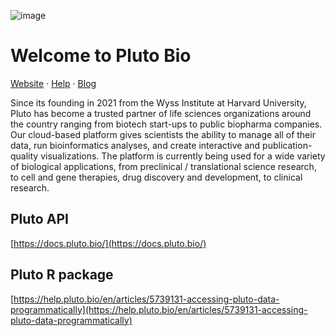 ![image](https://user-images.githubusercontent.com/379438/210283286-ac0102a3-56b2-4e78-8155-ef7d0b10bc4a.png)

# Welcome to Pluto Bio

[Website](https://pluto.bio) · [Help](https://help.pluto.bio) · [Blog](https://pluto.bio/blog)

Since its founding in 2021 from the Wyss Institute at Harvard University, Pluto has become a trusted partner of life sciences organizations around the country ranging from biotech start-ups to public biopharma companies. Our cloud-based platform gives scientists the ability to manage all of their data, run bioinformatics analyses, and create interactive and publication-quality visualizations. The platform is currently being used for a wide variety of biological applications, from preclinical / translational science research, to cell and gene therapies, drug discovery and development, to clinical research.

## Pluto API

[https://docs.pluto.bio/](https://docs.pluto.bio/)

## Pluto R package

[https://help.pluto.bio/en/articles/5739131-accessing-pluto-data-programmatically](https://help.pluto.bio/en/articles/5739131-accessing-pluto-data-programmatically)

